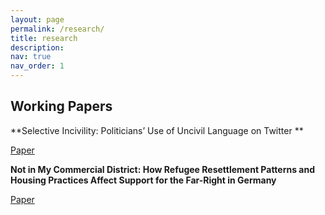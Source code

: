 ```yaml
---
layout: page
permalink: /research/
title: research
description: 
nav: true
nav_order: 1
---
```


## Working Papers

**Selective Incivility: Politicians’ Use of Uncivil Language on Twitter **

[Paper](https://www.dropbox.com/scl/fi/3egfaiy9tnimggrij0ti6/McGrath_QualifyingPaper.pdf?dl=0&rlkey=rq2tehn9ukyy7uy7aliw6l1td)


**Not in My Commercial District: How Refugee Resettlement Patterns and Housing Practices Affect Support for the Far-Right in Germany**

[Paper](https://www.dropbox.com/scl/fi/ivkfku362f2642j2si5q9/McGrath.Second_Year_Paper_Revised.pdf?dl=0&rlkey=cki5qsbtkhp2u1hap4f7dj2r0)
